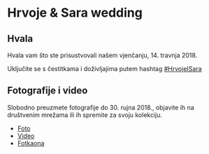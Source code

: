 # Hrvoje & Sara wedding

## Hvala

Hvala vam što ste prisustvovali našem vjenčanju, 14. travnja 2018.

Uključite se s čestitkama i doživljajima putem hashtag [#HrvojeISara](https://www.facebook.com/hashtag/hrvojeisara)

## Fotografije i video

Slobodno preuzmete fotografije do 30. rujna 2018., objavite ih na društvenim mrežama ili ih spremite za svoju kolekciju.

* [Foto](https://1drv.ms/f/s!AvEfdT0PB_k1ka1jaAwbixsXZWT_VA)
* [Video](https://1drv.ms/f/s!AvEfdT0PB_k1kaw5FAx8mWAkK4EuAw)
* [Fotkaona](https://1drv.ms/f/s!AvEfdT0PB_k1kYY3fMW3f61ISZovvg)
